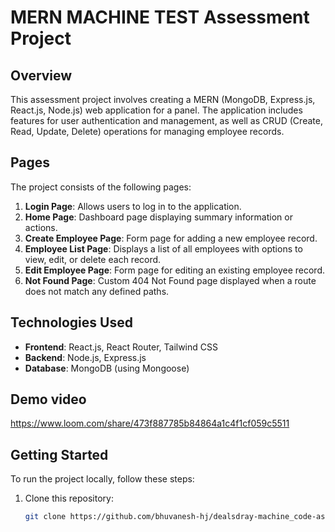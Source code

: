 # MERN MACHINE TEST Assessment Project

## Overview
This assessment project involves creating a MERN (MongoDB, Express.js, React.js, Node.js) web application for a panel. The application includes features for user authentication and management, as well as CRUD (Create, Read, Update, Delete) operations for managing employee records.

## Pages
The project consists of the following pages:

1. **Login Page**: Allows users to log in to the application.
2. **Home Page**: Dashboard page displaying summary information or actions.
3. **Create Employee Page**: Form page for adding a new employee record.
4. **Employee List Page**: Displays a list of all employees with options to view, edit, or delete each record.
5. **Edit Employee Page**: Form page for editing an existing employee record.
6. **Not Found Page**: Custom 404 Not Found page displayed when a route does not match any defined paths.

## Technologies Used
- **Frontend**: React.js, React Router, Tailwind CSS
- **Backend**: Node.js, Express.js
- **Database**: MongoDB (using Mongoose)

## Demo video
https://www.loom.com/share/473f887785b84864a1c4f1cf059c5511

## Getting Started
To run the project locally, follow these steps:

1. Clone this repository:
   ```bash
   git clone https://github.com/bhuvanesh-hj/dealsdray-machine_code-assesment
